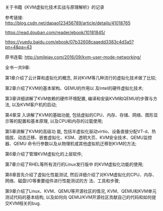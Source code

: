 关于书籍《KVM虚拟化技术实战与原理解析》的记录

参考链接:   
http://blog.csdn.net/dapao123456789/article/details/41018765

https://read.douban.com/reader/ebook/10181845/

https://yuedu.baidu.com/ebook/07b32608caaedd3383c4d3a5?pn=4&pa=43

原书连载: http://smilejay.com/2016/09/kvm-user-mode-networking/

全书一共9章: 

第1章介绍了云计算和虚拟化的概念, 并对KVM等几种流行的虚拟化技术做了比较; 

第2章介绍了KVM的基本架构、QEMU的作用以 及Intel的硬件虚拟化技术; 

第3章详细讲解了KVM依赖的硬件环境配置, 编译和安装KVM和QEMU的步骤与方法, 以及KVM客户机的启动; 

第4章深 入讲解了KVM的基础功能, 包括虚拟的CPU、内存、存储、网络、图形显示等的配置和基本原理, 以及CPU和内存的过载使用;     

第5章讲解了KVM的高级功 能, 包括半虚拟化驱动virtio、设备直接分配VT-d、热插拔、动态迁移、嵌套虚拟化、KSM、透明大页、KVM安全技术、QEMU监控器、QEMU 命令行参数以及从物理机或其他虚拟机迁移到KVM的方法; 

第6章介绍了管理KVM虚拟化的上层软件; 

第7章介绍了RHEL等所有流行的Linux发行版中 的KVM虚拟化功能的使用; 

第8章首先介绍了虚拟化性能测试, 然后详细介绍了对KVM虚拟化的CPU、内存、网络、磁盘I/O等重要组件进行性能测试的方 法、工具和步骤; 

第9章介绍了Linux、KVM、QEMU等开源社区的情况, KVM、QEMU和KVM单元测试代码的基本结构, 以及如何向 QEMU/KVM开源社区贡献自己的代码和如何提交KVM相关的bug. 
